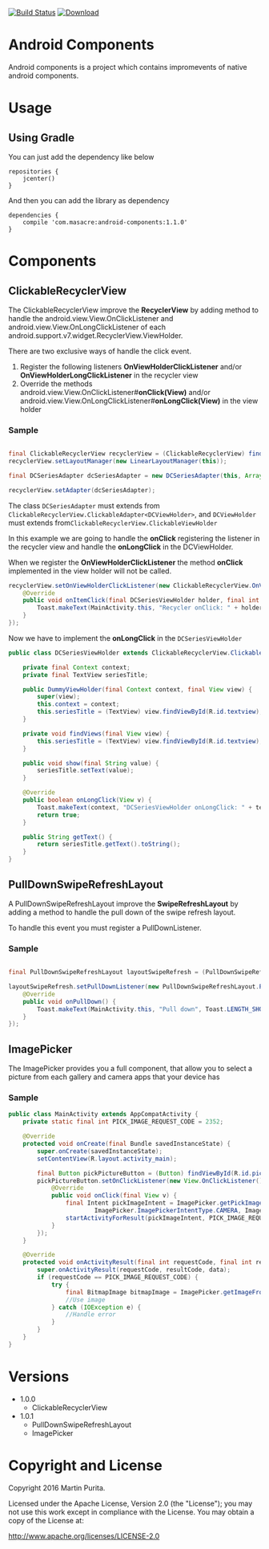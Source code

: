 [![Build Status](https://travis-ci.org/MartuPuri/Android-Components.svg?branch=master)](https://travis-ci.org/MartuPuri/Android-Components)
[![Download](https://api.bintray.com/packages/martupuri/Masacre-Android/android-components/images/download.svg) ](https://bintray.com/martupuri/Masacre-Android/android-components/_latestVersion)

# Android Components

Android components is a project which contains impromevents of native android components.

# Usage

## Using Gradle

You can just add the dependency like below

```
repositories {
    jcenter()
}
```

And then you can add the library as dependency

```
dependencies {
    compile 'com.masacre:android-components:1.1.0'
}
```

# Components

## ClickableRecyclerView

The ClickableRecyclerView improve the **RecyclerView** by adding method to handle the android.view.View.OnClickListener and android.view.View.OnLongClickListener of each android.support.v7.widget.RecyclerView.ViewHolder.

There are two exclusive ways of handle the click event.

1.  Register the following listeners **OnViewHolderClickListener** and/or **OnViewHolderLongClickListener** in the recycler view
2.  Override the methods android.view.View.OnClickListener#**onClick(View)** and/or android.view.View.OnLongClickListener#**onLongClick(View)** in the view holder

### Sample

```java

final ClickableRecyclerView recyclerView = (ClickableRecyclerView) findViewById(R.id.recycler_view);
recyclerView.setLayoutManager(new LinearLayoutManager(this));

final DCSeriesAdapter dcSeriesAdapter = new DCSeriesAdapter(this, Arrays.asList("Arrow", "The Flash", "DC's Legends of Tomorrow"));

recyclerView.setAdapter(dcSeriesAdapter);

```

The class `DCSeriesAdapter` must extends from `ClickableRecyclerView.ClickableAdapter<DCViewHolder>`, and `DCViewHolder` must extends from`ClickableRecyclerView.ClickableViewHolder`

In this example we are going to handle the **onClick** registering the listener in the recycler view and handle the **onLongClick** in the DCViewHolder.

When we register the **OnViewHolderClickListener** the method **onClick** implemented in the view holder will not be called.

```java
recyclerView.setOnViewHolderClickListener(new ClickableRecyclerView.OnViewHolderClickListener<DCSeriesViewHolder>() {
    @Override
    public void onItemClick(final DCSeriesViewHolder holder, final int position) {
        Toast.makeText(MainActivity.this, "Recycler onClick: " + holder.getText(), Toast.LENGTH_SHORT).show();
    }
});
```

Now we have to implement the **onLongClick** in the `DCSeriesViewHolder`

```java
public class DCSeriesViewHolder extends ClickableRecyclerView.ClickableViewHolder {

    private final Context context;
    private final TextView seriesTitle;

    public DummyViewHolder(final Context context, final View view) {
        super(view);
        this.context = context;
        this.seriesTitle = (TextView) view.findViewById(R.id.textview);
    }

    private void findViews(final View view) {
        this.seriesTitle = (TextView) view.findViewById(R.id.textview);
    }

    public void show(final String value) {
        seriesTitle.setText(value);
    }

    @Override
    public boolean onLongClick(View v) {
        Toast.makeText(context, "DCSeriesViewHolder onLongClick: " + textView.getText(), Toast.LENGTH_SHORT).show();
        return true;
    }

    public String getText() {
        return seriesTitle.getText().toString();
    }
}
```

## PullDownSwipeRefreshLayout

A PullDownSwipeRefreshLayout improve the **SwipeRefreshLayout** by adding a method to handle the pull down of the swipe refresh layout.

To handle this event you must register a PullDownListener.

### Sample

```java

final PullDownSwipeRefreshLayout layoutSwipeRefresh = (PullDownSwipeRefreshLayout) findViewById(R.id.pull_to_refresh);

layoutSwipeRefresh.setPullDownListener(new PullDownSwipeRefreshLayout.PullDownListener() {
    @Override
    public void onPullDown() {
        Toast.makeText(MainActivity.this, "Pull down", Toast.LENGTH_SHORT).show();
    }
});

```

## ImagePicker

The ImagePicker provides you a full component, that allow you to select a picture from each gallery and camera apps that your device has

### Sample

```java
public class MainActivity extends AppCompatActivity {
	private static final int PICK_IMAGE_REQUEST_CODE = 2352;

	@Override
	protected void onCreate(final Bundle savedInstanceState) {
		super.onCreate(savedInstanceState);
		setContentView(R.layout.activity_main);

		final Button pickPictureButton = (Button) findViewById(R.id.pick_picture_button);
		pickPictureButton.setOnClickListener(new View.OnClickListener() {
			@Override
			public void onClick(final View v) {
				final Intent pickImageIntent = ImagePicker.getPickImageIntent(MainActivity.this,
						ImagePicker.ImagePickerIntentType.CAMERA, ImagePicker.ImagePickerIntentType.GALLERY);
				startActivityForResult(pickImageIntent, PICK_IMAGE_REQUEST_CODE);
			}
		});
	}

	@Override
	protected void onActivityResult(final int requestCode, final int resultCode, final Intent data) {
		super.onActivityResult(requestCode, resultCode, data);
		if (requestCode == PICK_IMAGE_REQUEST_CODE) {
			try {
				final BitmapImage bitmapImage = ImagePicker.getImageFromResult(this, resultCode, data);
				//Use image
			} catch (IOException e) {
				//Handle error
			}
		}
	}
}
```

# Versions

*	1.0.0
    * ClickableRecyclerView
*   1.0.1
    * PullDownSwipeRefreshLayout
    * ImagePicker

# Copyright and License
Copyright 2016 Martin Purita.

Licensed under the Apache License, Version 2.0 (the "License"); you may not use
this work except in compliance with the License. You may obtain a copy of the
License at:

http://www.apache.org/licenses/LICENSE-2.0

